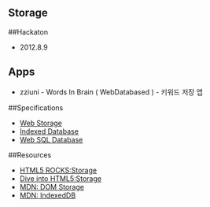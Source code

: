 Storage
----------------------------

##Hackaton
* 2012.8.9

## Apps
* zziuni - Words In Brain ( WebDatabased ) - 키워드 저장 앱

##Specifications
* [Web Storage](http://dev.w3.org/html5/webstorage/)
* [Indexed Database](http://www.w3.org/TR/IndexedDB/)
* [Web SQL Database](http://dev.w3.org/html5/webdatabase/)

##Resources
* [HTML5 ROCKS:Storage](http://www.html5rocks.com/en/features/storage)
* [Dive into HTML5:Storage](http://diveintohtml5.info/storage.html)
* [MDN: DOM Storage](https://developer.mozilla.org/en/DOM/Storage)
* [MDN: IndexedDB](https://developer.mozilla.org/en/IndexedDB)

